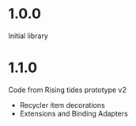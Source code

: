 # 1.0.0
Initial library

# 1.1.0
Code from Rising tides prototype v2

- Recycler item decorations
- Extensions and Binding Adapters